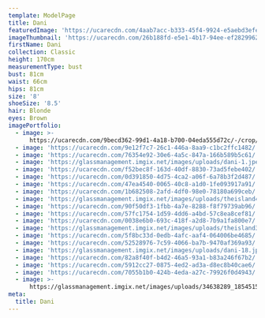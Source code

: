 ```yaml
---
template: ModelPage
title: Dani
featuredImage: 'https://ucarecdn.com/4aab7acc-b333-45f4-9924-e5aebd3efe37/'
imageThumbnail: 'https://ucarecdn.com/26b188fd-e5e1-4b17-94ee-ef2829962edd/'
firstName: Dani
collection: Classic
height: 170cm
measurementType: bust
bust: 81cm
waist: 66cm
hips: 81cm
size: '8'
shoeSize: '8.5'
hair: Blonde
eyes: Brown
imagePortfolio:
  - image: >-
      https://ucarecdn.com/9becd362-99d1-4a18-b700-04eda555d72c/-/crop/568x370/621,141/-/preview/
  - image: 'https://ucarecdn.com/9e12f7c7-26c1-446a-8aa9-c1bc2ffc1482/'
  - image: 'https://ucarecdn.com/76354e92-30e6-4a5c-847a-166b589b5c61/'
  - image: 'https://glassmanagement.imgix.net/images/uploads/dani-1.jpeg'
  - image: 'https://ucarecdn.com/f52bec8f-163d-40df-8830-73ad5febe402/'
  - image: 'https://ucarecdn.com/0d391850-4d75-4ca2-a06f-6a78b3f2d487/'
  - image: 'https://ucarecdn.com/47ea4540-0065-40c8-a1d0-1fe093917a91/'
  - image: 'https://ucarecdn.com/1b682508-2afd-4df0-98e0-78180a699ceb/'
  - image: 'https://glassmanagement.imgix.net/images/uploads/theisland4_preview.jpg'
  - image: 'https://ucarecdn.com/90f50df3-1fbb-4a7e-8288-f8f79739ab96/'
  - image: 'https://ucarecdn.com/57fc1754-1d59-4dd6-a4bd-57c8ea8cef81/'
  - image: 'https://ucarecdn.com/0038e6b0-693c-418f-a2d8-7b9a1fa800e7/'
  - image: 'https://glassmanagement.imgix.net/images/uploads/theisland3_preview.jpg'
  - image: 'https://ucarecdn.com/5f8bc33d-0edb-4afc-aaf4-064006be4685/'
  - image: 'https://ucarecdn.com/52528976-7c59-4066-ba7b-9470af369a93/'
  - image: 'https://glassmanagement.imgix.net/images/uploads/dani-18.jpg'
  - image: 'https://ucarecdn.com/82a8f40f-b4d2-46a5-93a1-b83a246f67b2/'
  - image: 'https://ucarecdn.com/5912cc27-0875-4ed2-ad3a-d8ec8b40cae6/'
  - image: 'https://ucarecdn.com/7055b1b0-424b-4eda-a27c-79926f0d4943/'
  - image: >-
      https://glassmanagement.imgix.net/images/uploads/34638289_1854515731272493_2153196723302825984_n.jpg
meta:
  title: Dani
---
```


